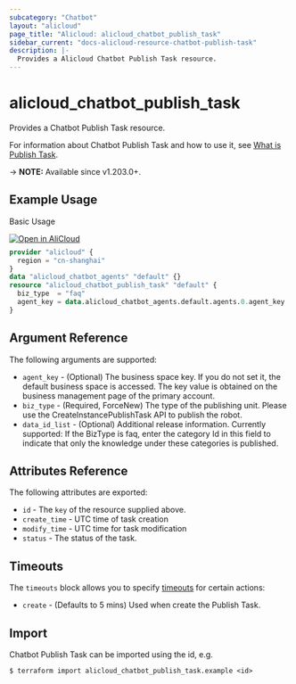 ```yaml
---
subcategory: "Chatbot"
layout: "alicloud"
page_title: "Alicloud: alicloud_chatbot_publish_task"
sidebar_current: "docs-alicloud-resource-chatbot-publish-task"
description: |-
  Provides a Alicloud Chatbot Publish Task resource.
---
```


# alicloud_chatbot_publish_task

Provides a Chatbot Publish Task resource.

For information about Chatbot Publish Task and how to use it, see [What is Publish Task](https://help.aliyun.com/document_detail/433996.html).

-> **NOTE:** Available since v1.203.0+.

## Example Usage

Basic Usage

<div style="display: block;margin-bottom: 40px;"><div class="oics-button" style="float: right;position: absolute;margin-bottom: 10px;">
  <a href="https://api.aliyun.com/api-tools/terraform?resource=alicloud_chatbot_publish_task&exampleId=8bca0b7b-d5e1-b85b-748d-2ab7a5291c42c7b34ef6&activeTab=example&spm=docs.r.chatbot_publish_task.0.8bca0b7bd5&intl_lang=EN_US" target="_blank">
    <img alt="Open in AliCloud" src="https://img.alicdn.com/imgextra/i1/O1CN01hjjqXv1uYUlY56FyX_!!6000000006049-55-tps-254-36.svg" style="max-height: 44px; max-width: 100%;">
  </a>
</div></div>

```terraform
provider "alicloud" {
  region = "cn-shanghai"
}
data "alicloud_chatbot_agents" "default" {}
resource "alicloud_chatbot_publish_task" "default" {
  biz_type  = "faq"
  agent_key = data.alicloud_chatbot_agents.default.agents.0.agent_key
}
```

## Argument Reference

The following arguments are supported:
* `agent_key` - (Optional) The business space key. If you do not set it, the default business space is accessed. The key value is obtained on the business management page of the primary account.
* `biz_type` - (Required, ForceNew) The type of the publishing unit. Please use the CreateInstancePublishTask API to publish the robot.
* `data_id_list` - (Optional) Additional release information. Currently supported: If the BizType is faq, enter the category Id in this field to indicate that only the knowledge under these categories is published.


## Attributes Reference

The following attributes are exported:
* `id` - The `key` of the resource supplied above.
* `create_time` - UTC time of task creation
* `modify_time` - UTC time for task modification
* `status` - The status of the task.

## Timeouts

The `timeouts` block allows you to specify [timeouts](https://www.terraform.io/docs/configuration-0-11/resources.html#timeouts) for certain actions:
* `create` - (Defaults to 5 mins) Used when create the Publish Task.

## Import

Chatbot Publish Task can be imported using the id, e.g.

```shell
$ terraform import alicloud_chatbot_publish_task.example <id>
```
